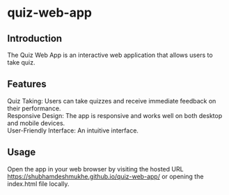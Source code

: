 # quiz-web-app

## Introduction
The Quiz Web App is an interactive web application that allows users to take quiz.

## Features
Quiz Taking: Users can take quizzes and receive immediate feedback on their performance.  
Responsive Design: The app is responsive and works well on both desktop and mobile devices.  
User-Friendly Interface: An intuitive interface.  

## Usage
Open the app in your web browser by visiting the hosted URL https://shubhamdeshmukhe.github.io/quiz-web-app/ or opening the index.html file locally.





